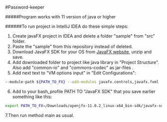 #Password-keeper

#####Program works with 11 version of java or higher

######To run project in IntelliJ IDEA do these simple steps: 

1. Create javaFX project in IDEA and delete a folder "sample" from "src" folder.
2. Paste the "sample" from this repository instead of deleted.
3. Download JavaFX SDK for your OS from [JavaFX website](https://gluonhq.com/products/javafx/), unzip and save.
4. Add downloaded folder to project like java library in "Project Structure".
Also add "common-io" and "commons-codec" as jar-files .
5. Add next text to "VM options input" in "Edit Configurations":
```bash
--module-path ${PATH_TO_FX} --add-modules javafx.controls,javafx.fxml
``` 
6. Add to your bash_profile PATH TO "JavaFX SDK" that you save earlier something like this:
```bash
export PATH_TO_FX=/Downloads/openjfx-11.0.2_linux-x64_bin-sdk/javafx-sdk-11.0.2/lib
``` 
7.Then run method main as usual. 

